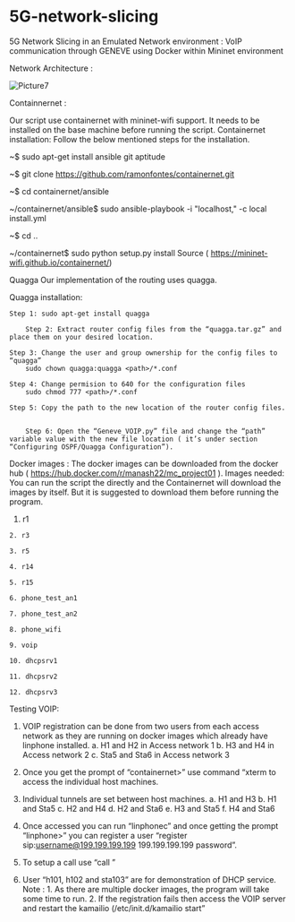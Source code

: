 # 5G-network-slicing
5G Network Slicing in an Emulated Network environment : VoIP communication through GENEVE using Docker within Mininet environment

Network Architecture :

![Picture7](https://user-images.githubusercontent.com/57104937/149930153-5e32ca85-d2d5-4191-aab3-e4282023d803.png)


Containnernet :

Our script use containernet with mininet-wifi support. It needs to be installed on the base machine before running the script.
Containernet installation:
Follow the below mentioned steps for the installation.

~$ sudo apt-get install ansible git aptitude

~$ git clone https://github.com/ramonfontes/containernet.git

~$ cd containernet/ansible

~/containernet/ansible$ sudo ansible-playbook -i "localhost," -c local install.yml

~$ cd ..

~/containernet$ sudo python setup.py install
	Source ( https://mininet-wifi.github.io/containernet/)

Quagga
Our implementation of the routing uses quagga. 

Quagga installation: 
	
	Step 1: sudo apt-get install quagga

        Step 2: Extract router config files from the “quagga.tar.gz” and place them on your desired location.
	
	Step 3: Change the user and group ownership for the config files to “quagga”
		sudo chown quagga:quagga <path>/*.conf
	
	Step 4: Change permision to 640 for the configuration files
		sudo chmod 777 <path>/*.conf
	
	Step 5: Copy the path to the new location of the router config files.


        Step 6: Open the “Geneve_VOIP.py” file and change the “path” variable value with the new file location ( it’s under section “Configuring OSPF/Quagga Configuration”).

Docker images :
The docker images can be downloaded from the docker hub  ( https://hub.docker.com/r/manash22/mc_project01 ).
Images needed: 
You can run the script the directly and the Containernet will download the images by itself. But it is suggested to download them before running the program.
   
   1. r1
    
    2. r3
    
    3. r5
    
    4. r14
    
    5. r15
    
    6. phone_test_an1
    
    7. phone_test_an2
    
    8. phone_wifi
    
    9. voip
    
    10. dhcpsrv1
    
    11. dhcpsrv2
    
    12. dhcpsrv3
Testing VOIP:
   
   1. VOIP registration can be done from two users from each access network as they are running on docker images which already have linphone installed.
        a. H1 and H2 in Access network 1
        b. H3 and H4 in Access network 2
        c. Sta5 and Sta6 in Access network 3
   
   2. Once you get the prompt of “containernet>” use command “xterm <host> to access the individual host machines.
   
   3. Individual tunnels are set between host machines.
        a. H1 and H3
        b. H1 and Sta5
        c. H2 and H4
        d. H2 and Sta6
        e. H3 and Sta5
        f. H4 and Sta6
   
   4. Once accessed you can run “linphonec” and once getting the prompt “linphone>” you can register a user “register sip:username@199.199.199.199 199.199.199.199 password”.
    
   5. To setup a call use “call <username>”
    
   6. User “h101, h102 and sta103” are for demonstration of DHCP service.
Note : 
    1. As there are multiple docker images, the program will take some time to run.
    2. If the registration fails then access the VOIP server and restart the kamailio (/etc/init.d/kamailio start”
